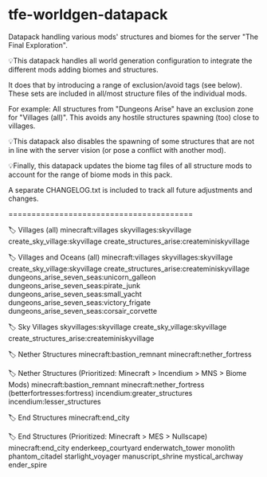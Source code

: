 # tfe-worldgen-datapack
Datapack handling various mods' structures and biomes for the server "The Final Exploration".

💡This datapack handles all world generation configuration to integrate the different mods adding biomes and structures.

It does that by introducing a range of exclusion/avoid tags (see below).
These sets are included in all/most structure files of the individual mods.

For example:
All structures from "Dungeons Arise" have an exclusion zone for "Villages (all)".
This avoids any hostile structures spawning (too) close to villages.

💡This datapack also disables the spawning of some structures that are not in line with the server vision (or pose a conflict with another mod).

💡Finally, this datapack updates the biome tag files of all structure mods to account for the range of biome mods in this pack.

A separate CHANGELOG.txt is included to track all future adjustments and changes.

========================================

🏷️ Villages (all)
minecraft:villages
skyvillages:skyvillage
create_sky_village:skyvillage
create_structures_arise:createminiskyvillage

🏷️ Villages and Oceans (all)
minecraft:villages
skyvillages:skyvillage
create_sky_village:skyvillage
create_structures_arise:createminiskyvillage
dungeons_arise_seven_seas:unicorn_galleon
dungeons_arise_seven_seas:pirate_junk
dungeons_arise_seven_seas:small_yacht
dungeons_arise_seven_seas:victory_frigate
dungeons_arise_seven_seas:corsair_corvette

🏷️ Sky Villages
skyvillages:skyvillage
create_sky_village:skyvillage
create_structures_arise:createminiskyvillage

🏷️ Nether Structures
minecraft:bastion_remnant
minecraft:nether_fortress

🏷️ Nether Structures (Prioritized: Minecraft > Incendium > MNS > Biome Mods)
minecraft:bastion_remnant
minecraft:nether_fortress (betterfortresses:fortress)
incendium:greater_structures
incendium:lesser_structures

🏷️ End Structures
minecraft:end_city

🏷️ End Structures (Prioritized: Minecraft > MES > Nullscape)
minecraft:end_city
enderkeep_courtyard
enderwatch_tower
monolith
phantom_citadel
starlight_voyager
manuscript_shrine
mystical_archway
ender_spire
